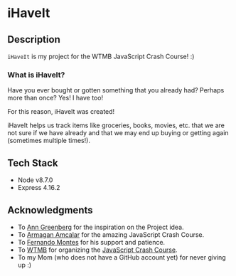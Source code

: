 # iHaveIt

## Description 
`iHaveIt` is my project for the WTMB JavaScript Crash Course! :) 

### What is iHaveIt?

Have you ever bought or gotten something that you already had? Perhaps more than once? 
Yes! I have too! 

For this reason, iHaveIt was created! 

iHaveIt helps us track items like groceries, books, movies, etc. that we are not sure if we have
already and that we may end up buying or getting again (sometimes multiple times!).

## Tech Stack 
* Node v8.7.0
* Express 4.16.2

## Acknowledgments
* To [Ann Greenberg](https://github.com/anngreenberg) for the inspiration on the Project idea. 
* To [Armagan Amcalar](https://github.com/dashersw/) for the amazing JavaScript Crash Course. 
* To [Fernando Montes](https://github.com/ferzerkerx) for his support and patience.
* To [WTMB](http://wtmberlin.com/) for organizing the [JavaScript Crash Course](http://wtmberlin.com/javascript-crash-course/).
* To my Mom (who does not have a GitHub account yet) for never giving up :)